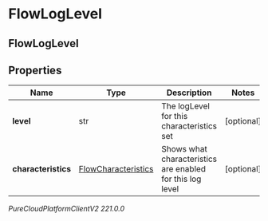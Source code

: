 # FlowLogLevel

## FlowLogLevel

## Properties

|Name | Type | Description | Notes|
|------------ | ------------- | ------------- | -------------|
| **level** | str | The logLevel for this characteristics set | [optional] |
| **characteristics** | [FlowCharacteristics](FlowCharacteristics) | Shows what characteristics are enabled for this log level | [optional] |



_PureCloudPlatformClientV2 221.0.0_

